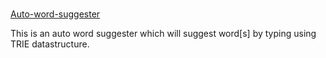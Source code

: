 # <h2>
  <a href='https://autowordsuggestor.herokuapp.com/'>Auto-word-suggester<a>
</h2>
This is an auto word suggester which will suggest word[s] by typing using TRIE datastructure.
